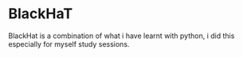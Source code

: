 # BlackHaT
BlackHat is a combination of what i have learnt with python, i did this especially for myself study sessions.
